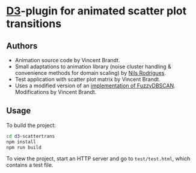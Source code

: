 # [D3](https://d3js.org/)-plugin for animated scatter plot transitions

## Authors
* Animation source code by Vincent Brandt.
* Small adaptations to animation library (noise cluster handling & convenience methods for domain scaling) by [Nils Rodrigues](https://github.com/NilsRodrigues).
* Test application with scatter plot matrix by Vincent Brandt.
* Uses a modified version of an [implementation of FuzzyDBSCAN](https://github.com/schulzch/fuzzy_dbscan). Modifications by Vincent Brandt.

## Usage
To build the project:

```sh
cd d3-scattertrans
npm install
npm run build
```

To view the project, start an HTTP server and go to `test/test.html`, which contains a test file.
